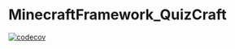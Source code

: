 # MinecraftFramework_QuizCraft
[![codecov](https://codecov.io/gh/Arnaufafi/MinecraftFramework_QuizCraft/graph/badge.svg?token=3KARVNZ8QC)](https://codecov.io/gh/Arnaufafi/MinecraftFramework_QuizCraft)
